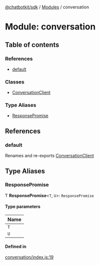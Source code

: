 [@chatbotkit/sdk](../README.md) / [Modules](../modules.md) / conversation

# Module: conversation

## Table of contents

### References

- [default](conversation.md#default)

### Classes

- [ConversationClient](../classes/conversation.ConversationClient.md)

### Type Aliases

- [ResponsePromise](conversation.md#responsepromise)

## References

### default

Renames and re-exports [ConversationClient](../classes/conversation.ConversationClient.md)

## Type Aliases

### ResponsePromise

Ƭ **ResponsePromise**\<`T`, `U`\>: `ResponsePromise`

#### Type parameters

| Name |
| :------ |
| `T` |
| `U` |

#### Defined in

[conversation/index.js:19](https://github.com/chatbotkit/node-sdk/blob/b5ebcd8/packages/sdk/src/conversation/index.js#L19)
